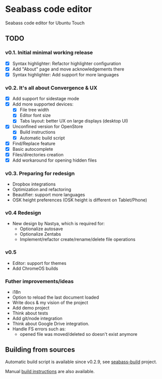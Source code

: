 # Seabass code editor
Seabass code editor for Ubuntu Touch

## TODO
### v0.1. Initial minimal working release
- [x] Syntax highlighter: Refactor highlighter configuration
- [x] Add "About" page and move acknowledgements there
- [x] Syntax highlighter: Add support for more languages
 
### v0.2. It's all about Convergence & UX
- [x] Add support for sidestage mode
- [x] Add more supported devices:  
   - [x] File tree width
   - [x] Editor font size
   - [x] Tabs layout: better UX on large displays (desktop UI)
- [x] Unconfined version for OpenStore  
   - [x] Build instructions
   - [x] Automatic build script
- [x] Find/Replace feature
- [x] Basic autocomplete
- [x] Files/directories creation
- [x] Add workaround for opening hidden files

### v0.3. Preparing for redesign
* Dropbox integrations
* Optimization and refactoring
* Beautifier: support more languages
* OSK height preferences (OSK height is different on Tablet/Phone)

### v0.4 Redesign
* New design by Nastya, which is required for:
   * Optionalize autosave
   * Optionalize Zentabs
   * Implement/refactor create/rename/delete file operations

### v0.5
* Editor: support for themes
* Add ChromeOS builds

### Futher improvements/ideas
* i18n
* Option to reload the last document loaded
* Write docs & my vision of the project
* Add demo project
* Think about tests
* Add git/node integration
* Think about Google Drive integration.
* Handle FS errors such as:  
   * opened file was moved/deleted so doesn't exist anymore

## Building from sources

Automatic build script is available since v0.2.9, see [seabass-build](https://github.com/milikhin/seabass-build) project.

Manual [build instructions](building.md) are also available.
